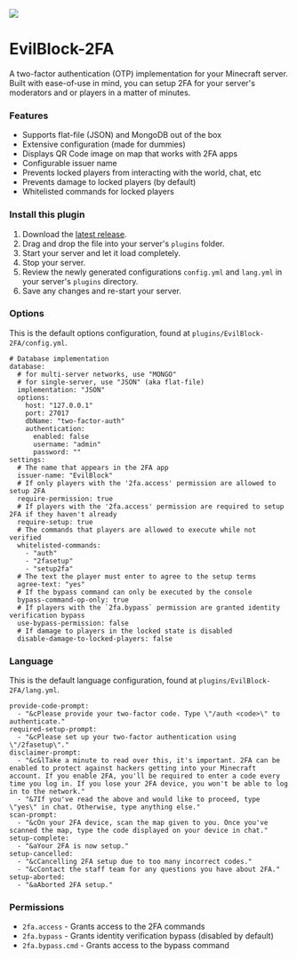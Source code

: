 ![](https://i.imgur.com/Us7oVqO.png)

# EvilBlock-2FA
A two-factor authentication (OTP) implementation for your Minecraft server. Built with ease-of-use in mind, you can setup 2FA for your server's moderators and or players in a matter of minutes.

### Features
* Supports flat-file (JSON) and MongoDB out of the box
* Extensive configuration (made for dummies)
* Displays QR Code image on map that works with 2FA apps
* Configurable issuer name
* Prevents locked players from interacting with the world, chat, etc
* Prevents damage to locked players (by default)
* Whitelisted commands for locked players

### Install this plugin
1. Download the [latest release](https://github.com/joeleoli/EvilBlock-2FA/releases).
2. Drag and drop the file into your server's `plugins` folder.
3. Start your server and let it load completely.
4. Stop your server.
5. Review the newly generated configurations `config.yml` and `lang.yml` in your server's `plugins` directory.
6. Save any changes and re-start your server.

### Options
This is the default options configuration, found at `plugins/EvilBlock-2FA/config.yml`.

```
# Database implementation
database:
  # for multi-server networks, use "MONGO"
  # for single-server, use "JSON" (aka flat-file)
  implementation: "JSON"
  options:
    host: "127.0.0.1"
    port: 27017
    dbName: "two-factor-auth"
    authentication:
      enabled: false
      username: "admin"
      password: ""
settings:
  # The name that appears in the 2FA app
  issuer-name: "EvilBlock"
  # If only players with the '2fa.access' permission are allowed to setup 2FA
  require-permission: true
  # If players with the '2fa.access' permission are required to setup 2FA if they haven't already
  require-setup: true
  # The commands that players are allowed to execute while not verified
  whitelisted-commands:
    - "auth"
    - "2fasetup"
    - "setup2fa"
  # The text the player must enter to agree to the setup terms
  agree-text: "yes"
  # If the bypass command can only be executed by the console
  bypass-command-op-only: true
  # If players with the `2fa.bypass` permission are granted identity verification bypass
  use-bypass-permission: false
  # If damage to players in the locked state is disabled
  disable-damage-to-locked-players: false
```

### Language
This is the default language configuration, found at `plugins/EvilBlock-2FA/lang.yml`.

```
provide-code-prompt:
  - "&cPlease provide your two-factor code. Type \"/auth <code>\" to authenticate."
required-setup-prompt:
  - "&cPlease set up your two-factor authentication using \"/2fasetup\"."
disclaimer-prompt:
  - "&c&lTake a minute to read over this, it's important. 2FA can be enabled to protect against hackers getting into your Minecraft account. If you enable 2FA, you'll be required to enter a code every time you log in. If you lose your 2FA device, you won't be able to log in to the network."
  - "&7If you've read the above and would like to proceed, type \"yes\" in chat. Otherwise, type anything else."
scan-prompt:
  - "&cOn your 2FA device, scan the map given to you. Once you've scanned the map, type the code displayed on your device in chat."
setup-complete:
  - "&aYour 2FA is now setup."
setup-cancelled:
  - "&cCancelling 2FA setup due to too many incorrect codes."
  - "&cContact the staff team for any questions you have about 2FA."
setup-aborted:
  - "&aAborted 2FA setup."
```

### Permissions
* `2fa.access` - Grants access to the 2FA commands
* `2fa.bypass` - Grants identity verification bypass (disabled by default)
* `2fa.bypass.cmd` - Grants access to the bypass command
